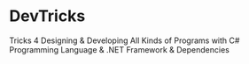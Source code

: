# DevTricks
Tricks 4 Designing &amp; Developing All Kinds of Programs with C# Programming Language &amp; .NET Framework &amp; Dependencies
